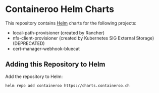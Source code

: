 # Containeroo Helm Charts

This repository contains [Helm](https://helm.sh) charts for the following projects:

* local-path-provisioner (created by Rancher)
* nfs-client-provisioner (created by Kubernetes SIG External Storage) (DEPRECATED)
* cert-manager-webhook-bluecat

## Adding this Repository to Helm

Add the repository to Helm:

    helm repo add containeroo https://charts.containeroo.ch
